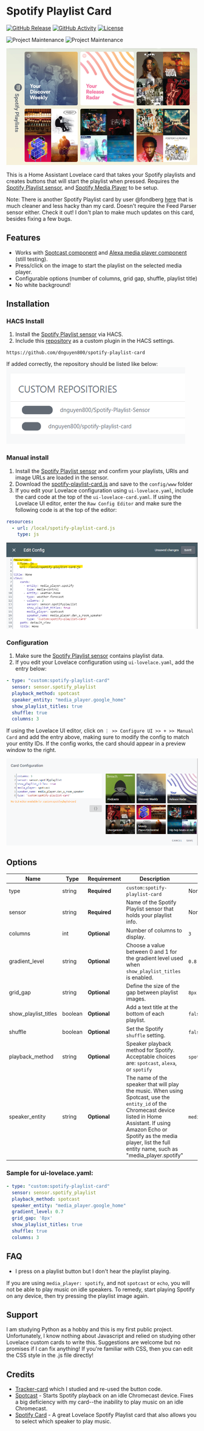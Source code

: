 # Spotify Playlist Card

[![GitHub Release][releases-shield]][releases]
[![GitHub Activity][commits-shield]][commits]
[![License][license-shield]](LICENSE.md)

![Project Maintenance][maintenance-shield]
![Project Maintenance][maintainer-shield]

![header][header-image]

This is a Home Assistant Lovelace card that takes your Spotify playlists and creates buttons that will start the playlist when pressed. Requires the [Spotify Playlist sensor][spotify-playlist-sensor], and [Spotify Media Player][spotify-component] to be setup.

Note: There is another Spotify Playlist card by user @fondberg [here](https://github.com/fondberg/spotify-card) that is much cleaner and less hacky than my card. Doesn't require the Feed Parser sensor either. Check it out! I don't plan to make much updates on this card, besides fixing a few bugs. 


## Features
  - Works with [Spotcast component][spotcast] and [Alexa media player component][alexa-media] (still testing).
  - Press/click on the image to start the playlist on the selected media player.
  - Configurable options (number of columns, grid gap, shuffle, playlist title)
  - No white background!

## Installation

### HACS Install
1. Install the [Spotify Playlist sensor][spotify-playlist-sensor] via HACS.
2. Include this [repository][spotify-playlist-card] as a custom plugin in the HACS settings.

```
https://github.com/dnguyen800/spotify-playlist-card
```

 If added correctly, the repository should be listed like below:
 ![hacs][hacs-image]


### Manual install

1. Install the [Spotify Playlist sensor][spotify-playlist-sensor] and confirm your playlists,  URIs and image URLs are loaded in the sensor.
1. Download the [spotify-playlist-card.js][js-file] and save to the `config/www` folder
3.  If you edit your Lovelace configuration using `ui-lovelace.yaml`, include the card code at the top of the `ui-lovelace-card.yaml`. If using the Lovelace UI editor, enter the `Raw Config Editor` and make sure the following code is at the top of the editor:

```yaml
resources:
  - url: /local/spotify-playlist-card.js
    type: js
```
![lovelace-ui-header](images/lovelace-ui-03.png)

### Configuration
1. Make sure the [Spotify Playlist sensor][spotify-playlist-sensor] contains playlist data.
2. If you edit your Lovelace configuration using `ui-lovelace.yaml`, add the entry below:

```yaml
- type: "custom:spotify-playlist-card"
  sensor: sensor.spotify_playlist  
  playback_method: spotcast
  speaker_entity: "media_player.google_home"
  show_playlist_titles: true
  shuffle: true
  columns: 3
```

If using the Lovelace UI editor, click on `⋮ >> Configure UI >> + >> Manual Card` and add the entry above, making sure to modify the config to match your entity IDs. If the config works, the card should appear in a preview window to the right.

![lovelace-ui](images/lovelace-ui-02.png)

## Options

| Name | Type | Requirement | Description | Default
| ---- | ---- | ------- | ----------- | -------
| type | string | **Required** | `custom:spotify-playlist-card` | None 
| sensor | string | **Required** | Name of the Spotify Playlist sensor that holds your playlist info.  | None
| columns | int | **Optional** | Number of columns to display. | `3`
| gradient_level | string | **Optional** | Choose a value between 0 and 1 for the gradient level used when `show_playlist_titles` is enabled. | `0.8`
| grid_gap | string | **Optional** | Define the size of the gap between playlist images. | `8px`
| show_playlist_titles| boolean | **Optional** | Add a text title at the bottom of each playlist. | `false`
| shuffle | boolean | **Optional** | Set the Spotify `shuffle` setting. | `false`
| playback_method | string | **Optional** | Speaker playback method for Spotify. Acceptable choices are: `spotcast`, `alexa`, or `spotify` | `spotify`
| speaker_entity | string | **Optional** | The name of the speaker that will play the music. When using Spotcast, use the `entity_id` of the Chromecast device listed in Home Assistant. If using Amazon Echo or Spotify as the media player, list the full entity name, such as "media_player.spotify" | `media_player.spotify`


### Sample for ui-lovelace.yaml:

```yaml
- type: "custom:spotify-playlist-card"
  sensor: sensor.spotify_playlist  
  playback_method: spotcast
  speaker_entity: "media_player.google_home"
  gradient_level: 0.7
  grid_gap: '8px'
  show_playlist_titles: true
  shuffle: true
  columns: 3
```
[hacs-image]: images/hacs.png
[js-file]: https://raw.githubusercontent.com/dnguyen800/spotify-playlist-card/master/dist/spotify-playlist-card.js
[header-image]: images/header.png
[spotcast]: https://github.com/fondberg/spotcast
[spotify-component]: https://www.home-assistant.io/components/media_player.spotify/
[spotify-playlist-card]: https://github.com/dnguyen800/spotify-playlist-card
[spotify-playlist-sensor]: https://github.com/dnguyen800/spotify-playlist-sensor
[alexa-media]: https://github.com/custom-components/alexa_media_player
[Troubleshooting]: https://github.com/thomasloven/hass-config/wiki/Lovelace-Plugins
[commits-shield]: https://img.shields.io/github/commit-activity/y/dnguyen800/spotify-playlist-card.svg?style=for-the-badge
[commits]: https://github.com/dnguyen800/spotify-playlist-card.svg/commits/master
[license-shield]: https://img.shields.io/github/license/dnguyen800/spotify-playlist-card.svg?style=for-the-badge
[maintenance-shield]: https://img.shields.io/maintenance/yes/2019.svg?style=for-the-badge
[maintainer-shield]: https://img.shields.io/badge/maintainer-Dan%20Nguyen%20%40dnguyen800-blue.svg?style=for-the-badge
[releases-shield]: https://img.shields.io/github/release/dnguyen800/Spotify-Playlist-Sensor.svg?style=for-the-badge
[releases-shield]: https://img.shields.io/github/release/dnguyen800/spotify-playlist-card.svg?style=for-the-badge
[releases]: https://github.com/dnguyen800/spotify-playlist-card/releases



## FAQ
- I press on a playlist button but I don't hear the playlist playing.

 If you are using `media_player: spotify`, and not `spotcast` or `echo`, you will not be able to play music on idle speakers. To remedy, start playing Spotify on any device, then try pressing the playlist image again.

## Support
I am studying Python as a hobby and this is my first public project. Unfortunately, I know nothing about Javascript and relied on studying other Lovelace custom cards to write this. Suggestions are welcome but no promises if I can fix anything! If you're familiar with CSS, then you can edit the CSS style in the .js file directly!

## Credits
  - [Tracker-card](https://github.com/custom-cards/tracker-card) which I studied and re-used the button code.
  - [Spotcast](https://github.com/fondberg/spotcast) - Starts Spotify playback on an idle Chromecast device. Fixes a big deficiency with my card--the inability to play music on an idle Chromecast.
  - [Spotify Card](https://github.com/custom-cards/spotify-card) - A great Lovelace Spotify Playlist card that also allows you to select which speaker to play music.

